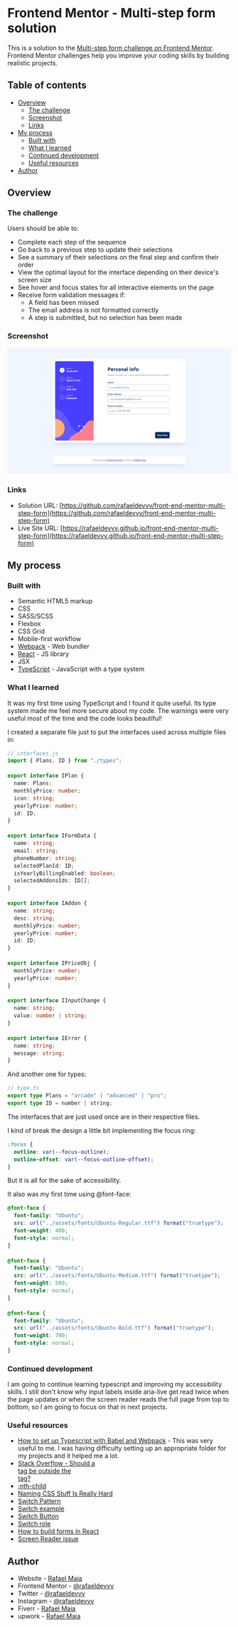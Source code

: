 # Frontend Mentor - Multi-step form solution

This is a solution to the [Multi-step form challenge on Frontend Mentor](https://www.frontendmentor.io/challenges/multistep-form-YVAnSdqQBJ). Frontend Mentor challenges help you improve your coding skills by building realistic projects.

## Table of contents

- [Overview](#overview)
  - [The challenge](#the-challenge)
  - [Screenshot](#screenshot)
  - [Links](#links)
- [My process](#my-process)
  - [Built with](#built-with)
  - [What I learned](#what-i-learned)
  - [Continued development](#continued-development)
  - [Useful resources](#useful-resources)
- [Author](#author)

## Overview

### The challenge

Users should be able to:

- Complete each step of the sequence
- Go back to a previous step to update their selections
- See a summary of their selections on the final step and confirm their order
- View the optimal layout for the interface depending on their device's screen size
- See hover and focus states for all interactive elements on the page
- Receive form validation messages if:
  - A field has been missed
  - The email address is not formatted correctly
  - A step is submitted, but no selection has been made

### Screenshot

![](./screenshot.png)

### Links

- Solution URL: [https://github.com/rafaeldevvv/front-end-mentor-multi-step-form](https://github.com/rafaeldevvv/front-end-mentor-multi-step-form)
- Live Site URL: [https://rafaeldevvv.github.io/front-end-mentor-multi-step-form](https://rafaeldevvv.github.io/front-end-mentor-multi-step-form)

## My process

### Built with

- Semantic HTML5 markup
- CSS
- SASS/SCSS
- Flexbox
- CSS Grid
- Mobile-first workflow
- [Webpack](https://webpack.js.org/) - Web bundler
- [React](https://reactjs.org/) - JS library
- JSX
- [TypeScript](https://www.typescriptlang.org/) - JavaScript with a type system

### What I learned

It was my first time using TypeScript and I found it quite useful. Its type system made me feel more secure about my code. The warnings were very useful most of the time and the code looks beautiful!

I created a separate file just to put the interfaces used across multiple files in:

```ts
// interfaces.js
import { Plans, ID } from "./types";

export interface IPlan {
  name: Plans;
  monthlyPrice: number;
  icon: string;
  yearlyPrice: number;
  id: ID;
}

export interface IFormData {
  name: string;
  email: string;
  phoneNumber: string;
  selectedPlanId: ID;
  isYearlyBillingEnabled: boolean;
  selectedAddonsIds: ID[];
}

export interface IAddon {
  name: string;
  desc: string;
  monthlyPrice: number;
  yearlyPrice: number;
  id: ID;
}

export interface IPriceObj {
  monthlyPrice: number;
  yearlyPrice: number;
}

export interface IInputChange {
  name: string;
  value: number | string;
}

export interface IError {
  name: string;
  message: string;
}
```

And another one for types:

```ts
// type.ts
export type Plans = "arcade" | "advanced" | "pro";
export type ID = number | string;
```

The interfaces that are just used once are in their respective files.

I kind of break the design a little bit implementing the focus ring:

```css
:focus {
  outline: var(--focus-outline);
  outline-offset: var(--focus-outline-offset);
}
```

But it is all for the sake of accessibility.

It also was my first time using @font-face:

```scss
@font-face {
  font-family: "Ubuntu";
  src: url("../assets/fonts/Ubuntu-Regular.ttf") format("truetype");
  font-weight: 400;
  font-style: normal;
}

@font-face {
  font-family: "Ubuntu";
  src: url("../assets/fonts/Ubuntu-Medium.ttf") format("truetype");
  font-weight: 500;
  font-style: normal;
}

@font-face {
  font-family: "Ubuntu";
  src: url("../assets/fonts/Ubuntu-Bold.ttf") format("truetype");
  font-weight: 700;
  font-style: normal;
}
```

### Continued development

I am going to continue learning typescript and improving my accessibility skills. I still don't know why input labels inside aria-live get read twice when the page updates or when the screen reader reads the full page from top to bottom, so I am going to focus on that in next projects.

### Useful resources

- [How to set up Typescript with Babel and Webpack](https://medium.com/@francesco.agnoletto/how-to-set-up-typescript-with-babel-and-webpack-6fba1b6e72d5) - This was very useful to me. I was having difficulty setting up an appropriate folder for my projects and it helped me a lot.
- [Stack Overflow - Should a <nav> tag be outside the <main> tag?](https://stackoverflow.com/questions/22549766/should-a-nav-tag-be-outside-the-main-tag)
- [:nth-child](https://developer.mozilla.org/en-US/docs/Web/CSS/:nth-child)
- [Naming CSS Stuff Is Really Hard](https://sparkbox.com/foundry/naming_css_stuff_is_really_hard#:~:text=A%20functional%20class%20name%20would,the%20styles%20are%20being%20applied.)
- [Switch Pattern](https://www.w3.org/WAI/ARIA/apg/patterns/switch/)
- [Switch example](https://www.w3.org/WAI/ARIA/apg/patterns/switch/examples/switch/)
- [Switch Button](https://www.w3.org/WAI/ARIA/apg/patterns/switch/examples/switch-button/)
- [Switch role](https://developer.mozilla.org/en-US/docs/Web/Accessibility/ARIA/Roles/switch_role)
- [How to build forms in React](https://www.freecodecamp.org/news/how-to-build-forms-in-react/)
- [Screen Reader issue](https://stackoverflow.com/questions/64648731/screen-reader-not-reading-the-page-when-navigated-with-keyboard-on-react-js)

## Author

- Website - [Rafael Maia](https://rafaeldevvv.github.io/portfolio)
- Frontend Mentor - [@rafaeldevvv](https://www.frontendmentor.io/profile/rafaeldevvv)
- Twitter - [@rafaeldevvv](https://www.twitter.com/rafaeldevvv)
- Instagram - [@rafaeldevvv](https://www.instagram.com/rafaeldevvv)
- Fiverr - [Rafael Maia](https://www.fiverr.com/rafael787)
- upwork - [Rafael Maia](https://www.upwork.com/freelancers/~01a4dc9692c96839dc)
